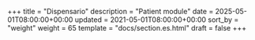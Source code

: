 +++
title = "Dispensario"
description = "Patient module"
date = 2025-05-01T08:00:00+00:00
updated = 2021-05-01T08:00:00+00:00
sort_by = "weight"
weight = 65
template = "docs/section.es.html"
draft = false
+++
